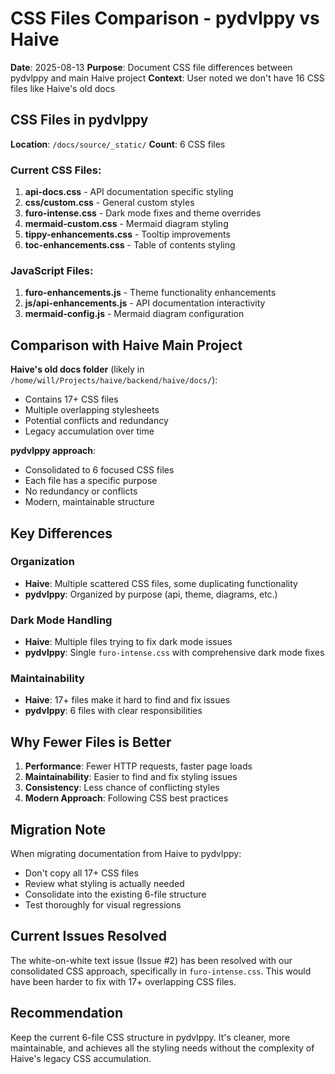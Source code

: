 # CSS Files Comparison - pydvlppy vs Haive

**Date**: 2025-08-13
**Purpose**: Document CSS file differences between pydvlppy and main Haive project
**Context**: User noted we don't have 16 CSS files like Haive's old docs

## CSS Files in pydvlppy

**Location**: `/docs/source/_static/`
**Count**: 6 CSS files

### Current CSS Files:

1. **api-docs.css** - API documentation specific styling
2. **css/custom.css** - General custom styles
3. **furo-intense.css** - Dark mode fixes and theme overrides
4. **mermaid-custom.css** - Mermaid diagram styling
5. **tippy-enhancements.css** - Tooltip improvements
6. **toc-enhancements.css** - Table of contents styling

### JavaScript Files:

1. **furo-enhancements.js** - Theme functionality enhancements
2. **js/api-enhancements.js** - API documentation interactivity
3. **mermaid-config.js** - Mermaid diagram configuration

## Comparison with Haive Main Project

**Haive's old docs folder** (likely in `/home/will/Projects/haive/backend/haive/docs/`):

- Contains 17+ CSS files
- Multiple overlapping stylesheets
- Potential conflicts and redundancy
- Legacy accumulation over time

**pydvlppy approach**:

- Consolidated to 6 focused CSS files
- Each file has a specific purpose
- No redundancy or conflicts
- Modern, maintainable structure

## Key Differences

### Organization

- **Haive**: Multiple scattered CSS files, some duplicating functionality
- **pydvlppy**: Organized by purpose (api, theme, diagrams, etc.)

### Dark Mode Handling

- **Haive**: Multiple files trying to fix dark mode issues
- **pydvlppy**: Single `furo-intense.css` with comprehensive dark mode fixes

### Maintainability

- **Haive**: 17+ files make it hard to find and fix issues
- **pydvlppy**: 6 files with clear responsibilities

## Why Fewer Files is Better

1. **Performance**: Fewer HTTP requests, faster page loads
2. **Maintainability**: Easier to find and fix styling issues
3. **Consistency**: Less chance of conflicting styles
4. **Modern Approach**: Following CSS best practices

## Migration Note

When migrating documentation from Haive to pydvlppy:

- Don't copy all 17+ CSS files
- Review what styling is actually needed
- Consolidate into the existing 6-file structure
- Test thoroughly for visual regressions

## Current Issues Resolved

The white-on-white text issue (Issue #2) has been resolved with our consolidated CSS approach, specifically in `furo-intense.css`. This would have been harder to fix with 17+ overlapping CSS files.

## Recommendation

Keep the current 6-file CSS structure in pydvlppy. It's cleaner, more maintainable, and achieves all the styling needs without the complexity of Haive's legacy CSS accumulation.
